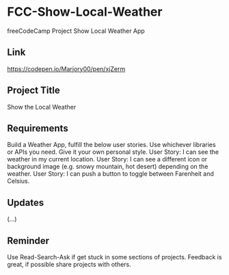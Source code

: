# FCC-Show-Local-Weather
freeCodeCamp Project Show Local Weather App

## Link
https://codepen.io/Marjory00/pen/xjZerm

## Project Title
Show the Local Weather

## Requirements
Build a Weather App, fulfill the below user stories. Use whichever libraries or APIs you need. Give it your own personal style.
User Story: I can see the weather in my current location.
User Story: I can see a different icon or background image (e.g. snowy mountain, hot desert) depending on the weather.
User Story: I can push a button to toggle between Farenheit and Celsius.

## Updates
(...)

## Reminder
Use Read-Search-Ask if get stuck in some sections of projects. Feedback is great, if possible share projects with others.


